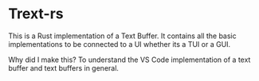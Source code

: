# Trext-rs

This is a Rust implementation of a Text Buffer. It contains all the basic implementations to be connected to a UI whether its a TUI or a GUI.

Why did I make this? To understand the VS Code implementation of a text buffer and text buffers in general.
